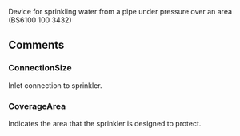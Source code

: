 Device for sprinkling water from a pipe under pressure over an area (BS6100 100 3432)

<!-- end of short definition -->



## Comments

### ConnectionSize

Inlet connection to sprinkler.

### CoverageArea

Indicates the area that the sprinkler is designed to protect.

